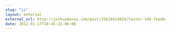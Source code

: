 ```yaml
---
slug: "ji"
layout: external
external_url: http://joshuadavey.com/post/15619414829/faster-tdd-feedback-with-tmux-tslime-vim-and
date: 2012-01-17T10:45:22-06:00
---
```


